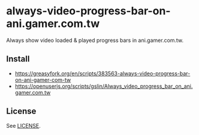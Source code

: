 # always-video-progress-bar-on-ani.gamer.com.tw

Always show video loaded & played progress bars in ani.gamer.com.tw.

## Install

* https://greasyfork.org/en/scripts/383563-always-video-progress-bar-on-ani-gamer-com-tw
* https://openuserjs.org/scripts/gslin/Always_video_progress_bar_on_ani.gamer.com.tw

## License

See [LICENSE](LICENSE).
